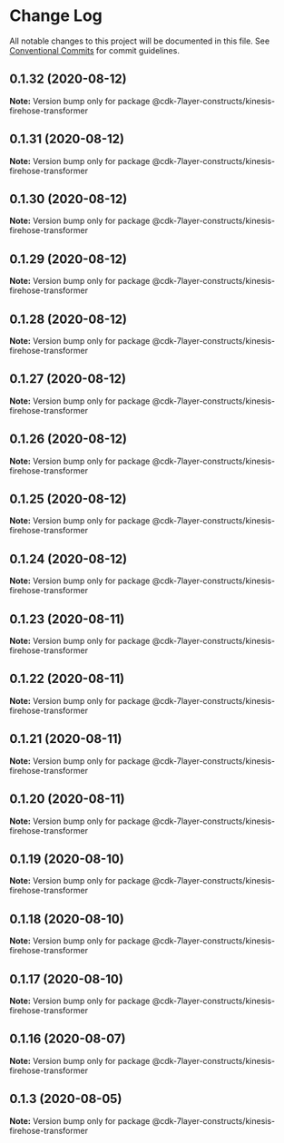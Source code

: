 # Change Log

All notable changes to this project will be documented in this file.
See [Conventional Commits](https://conventionalcommits.org) for commit guidelines.

## 0.1.32 (2020-08-12)

**Note:** Version bump only for package @cdk-7layer-constructs/kinesis-firehose-transformer





## 0.1.31 (2020-08-12)

**Note:** Version bump only for package @cdk-7layer-constructs/kinesis-firehose-transformer





## 0.1.30 (2020-08-12)

**Note:** Version bump only for package @cdk-7layer-constructs/kinesis-firehose-transformer





## 0.1.29 (2020-08-12)

**Note:** Version bump only for package @cdk-7layer-constructs/kinesis-firehose-transformer





## 0.1.28 (2020-08-12)

**Note:** Version bump only for package @cdk-7layer-constructs/kinesis-firehose-transformer





## 0.1.27 (2020-08-12)

**Note:** Version bump only for package @cdk-7layer-constructs/kinesis-firehose-transformer





## 0.1.26 (2020-08-12)

**Note:** Version bump only for package @cdk-7layer-constructs/kinesis-firehose-transformer





## 0.1.25 (2020-08-12)

**Note:** Version bump only for package @cdk-7layer-constructs/kinesis-firehose-transformer





## 0.1.24 (2020-08-12)

**Note:** Version bump only for package @cdk-7layer-constructs/kinesis-firehose-transformer





## 0.1.23 (2020-08-11)

**Note:** Version bump only for package @cdk-7layer-constructs/kinesis-firehose-transformer





## 0.1.22 (2020-08-11)

**Note:** Version bump only for package @cdk-7layer-constructs/kinesis-firehose-transformer





## 0.1.21 (2020-08-11)

**Note:** Version bump only for package @cdk-7layer-constructs/kinesis-firehose-transformer





## 0.1.20 (2020-08-11)

**Note:** Version bump only for package @cdk-7layer-constructs/kinesis-firehose-transformer





## 0.1.19 (2020-08-10)

**Note:** Version bump only for package @cdk-7layer-constructs/kinesis-firehose-transformer





## 0.1.18 (2020-08-10)

**Note:** Version bump only for package @cdk-7layer-constructs/kinesis-firehose-transformer





## 0.1.17 (2020-08-10)

**Note:** Version bump only for package @cdk-7layer-constructs/kinesis-firehose-transformer





## 0.1.16 (2020-08-07)

**Note:** Version bump only for package @cdk-7layer-constructs/kinesis-firehose-transformer





## 0.1.3 (2020-08-05)

**Note:** Version bump only for package @cdk-7layer-constructs/kinesis-firehose-transformer
